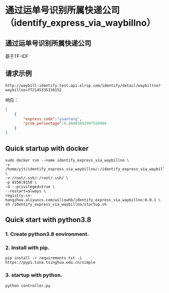 # 通过运单号识别所属快递公司（identify_express_via_waybillno）

## 通过运单号识别所属快递公司
基于TF-IDF

## 请求示例
```http request
http://waybill-identify.test.api.elrsp.com/identify/detail/waybillno?waybillno=YT2145335310152
```
响应：
```json
[
    {
        "express_code":"yuantong",
        "prob_percentage":0.40485092997550964
    }
]
```

## Quick startup with docker
```shell
sudo docker run --name identify_express_via_waybillno \
-v /home/yjt/identify_express_via_waybillno/:/identify_express_via_waybillno/  \
-v /root/.ssh/:/root/.ssh/ \
-p 8150:8150 \
-d --privileged=true \
--restart=always \
registry.cn-hangzhou.aliyuncs.com/willowhb/identify_express_via_waybillno:0.0.1 \
sh /identify_express_via_waybillno/startup.sh
```

## Quick start with python3.8

### 1. Create python3.8 environment.
### 2. Install with pip.
```shell
pip install -r requirements.txt -i https://pypi.tuna.tsinghua.edu.cn/simple
```
### 3. startup with python.
```shell
python controller.py
```